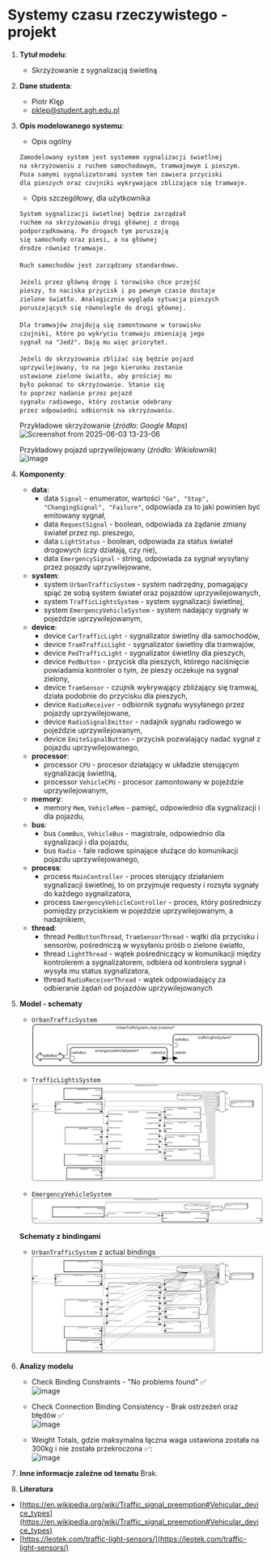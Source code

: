 # Systemy czasu rzeczywistego - projekt

1. **Tytuł modelu**:
    - Skrzyżowanie z sygnalizacją świetlną

2. **Dane studenta**:
    - Piotr Klęp
    - <pklep@student.agh.edu.pl>

3. **Opis modelowanego systemu**:
    - Opis ogólny

    ```txt
    Zamodelowany system jest systemem sygnalizacji świetlnej
    na skrzyżowaniu z ruchem samochodowym, tramwajowym i pieszym.
    Poza samymi sygnalizatorami system ten zawiera przyciski
    dla pieszych oraz czujniki wykrywające zbliżające się tramwaje.
    ```

    - Opis szczegółowy, dla użytkownika

    ```txt
    System sygnalizacji świetlnej będzie zarządzał
    ruchem na skrzyżowaniu drogi głównej z drogą
    podporządkowaną. Po drogach tym poruszają
    się samochody oraz piesi, a na głównej
    drodze również tramwaje.

    Ruch samochodów jest zarządzany standardowo.

    Jeżeli przez główną drogę i torowisko chce przejść
    pieszy, to naciska przycisk i po pewnym czasie dostaje
    zielone światło. Analogicznie wygląda sytuacja pieszych
    poruszających się równolegle do drogi głównej.

    Dla tramwajów znajdują się zamontowane w torowisku
    czujniki, które po wykryciu tramwaju zmieniają jego
    sygnał na "Jedź". Dają mu więc priorytet.

    Jeżeli do skrzyżowania zbliżać się będzie pojazd
    uprzywilejowany, to na jego kierunku zostanie
    ustawione zielone światło, aby prościej mu
    było pokonać to skrzyżowanie. Stanie się
    to poprzez nadanie przez pojazd
    sygnału radiowego, który zostanie odebrany
    przez odpowiedni odbiornik na skrzyżowaniu.
    ```

    Przykładowe skrzyżowanie (_źródło: Google Maps_)<br/>
   ![Screenshot from 2025-06-03 13-23-06](https://github.com/user-attachments/assets/694396a5-5f10-4772-baef-3c02791ab7a6)

    Przykładowy pojazd uprzywilejowany (_źródło: Wikisłownik_)<br/>
    ![image](https://github.com/user-attachments/assets/e160ba80-7e08-42d2-8d24-1629c221fb5e)

5. **Komponenty**:
    - **data**:
        - data `Signal` - enumerator, wartości `"Go", "Stop", "ChangingSignal", "Failure"`, odpowiada za to jaki powinien być emitowany sygnał,
        - data `RequestSignal` - boolean, odpowiada za żądanie zmiany świateł przez np. pieszego,
        - data `LightStatus` - boolean, odpowiada za status świateł drogowych (czy działają, czy nie),
        - data `EmergencySignal` - string, odpowiada za sygnał wysyłany przez pojazdy uprzywilejowane,
    - **system**:
        - system `UrbanTrafficSystem` - system nadrzędny, pomagający spiąć ze sobą system świateł oraz pojazdów uprzywilejowanych,
        - system `TrafficLightsSystem` - system sygnalizacji świetlnej,
        - system `EmergencyVehicleSystem` - system nadający sygnały w pojeździe uprzywilejowanym,
    - **device**:
        - device `CarTrafficLight` - sygnalizator świetlny dla samochodów,
        - device `TramTrafficLight` - sygnalizator świetlny dla tramwajów,
        - device `PedTrafficLight` - sygnalizator świetlny dla pieszych,
        - device `PedButton` - przycisk dla pieszych, którego naciśnięcie powiadamia kontroler o tym, że pieszy oczekuje na sygnał zielony,
        - device `TramSensor` - czujnik wykrywający zbliżający się tramwaj, działa podobnie do przycisku dla pieszych,
        - device `RadioReceiver` - odbiornik sygnału wysyłanego przez pojazdy uprzywilejowane,
        - device `RadioSignalEmitter` - nadajnik sygnału radiowego w pojeździe uprzywilejowanym,
        - device `EmiteSignalButton` - przycisk pozwalający nadać sygnał z pojazdu uprzywilejowanego,
    - **processor**:
        - processor `CPU` - procesor działający w układzie sterującym sygnalizacją świetlną,
        - processor `VehicleCPU` - procesor zamontowany w pojeździe uprzywilejowanym,
    - **memory**:
        - memory `Mem`, `VehicleMem` - pamięć, odpowiednio dla sygnalizacji i dla pojazdu,
    - **bus**:
        - bus `CommBus`, `VehicleBus` - magistrale, odpowiednio dla sygnalizacji i dla pojazdu,
        - bus `Radio` - fale radiowe spinające służące do komunikacji pojazdu uprzywilejowanego,
    - **process**:
        - process `MainController` - proces sterujący działaniem sygnalizacji świetlnej, to on przyjmuje requesty i rozsyła sygnały do każdego sygnalizatora,
        - process `EmergencyVehicleController` - proces, który pośredniczy pomiędzy przyciskiem w pojeździe uprzywilejowanym, a nadajnikiem,
    - **thread**:
        - thread `PedButtonThread`, `TramSensorThread` - wątki dla przycisku i sensorów, pośredniczą w wysyłaniu próśb o zielone światło,
        - thread `LightThread` - wątek pośredniczący w komunikacji między kontrolerem a sygnalizatorem, odbiera od kontrolera sygnał i wysyła mu status sygnalizatora,
        - thread `RadioReceiverThread` - wątek odpowiadający za odbieranie żądań od pojazdów uprzywilejowanych
  
7. **Model - schematy**
   - `UrbanTrafficSystem`<br/>
     ![urbanTrafficDiagram](https://github.com/Codefident/agh-scr-project/blob/main/diagrams-images/urbanTrafficDiagram.svg)

   - `TrafficLightsSystem`<br/>
    ![trafficLightsDiagram](https://github.com/Codefident/agh-scr-project/blob/main/diagrams-images/trafficLightsDiagram.svg)
     
   - `EmergencyVehicleSystem`<br/>
   ![emergencyVehicleDiagram](https://github.com/Codefident/agh-scr-project/blob/main/diagrams-images/emergencyVehicleDiagram.svg)

    **Schematy z bindingami**

    - `UrbanTrafficSystem` z actual bindings<br/>
    ![urbanTrafficDiagramBindings](https://github.com/Codefident/agh-scr-project/blob/main/diagrams-images/trafficLightsDiagramBindings.png)

8. **Analizy modelu**
   - Check Binding Constraints - "No problems found" ✅<br/>
     ![image](https://github.com/user-attachments/assets/0e54d590-d4a0-4e58-a400-5cf813cb57d0)

   - Check Connection Binding Consistency - Brak ostrzeżeń oraz błędów ✅<br/>
     ![image](https://github.com/user-attachments/assets/004e7c23-1ea1-47af-a44e-c470a21b75ab)

   - Weight Totals, gdzie maksymalna łączna waga ustawiona została na 300kg i nie została przekroczona ✅:<br/>
     ![image](https://github.com/user-attachments/assets/c21a1c7a-dba8-4fa6-a6f4-a260d9f744a6)

  
9. **Inne informacje zależne od tematu**
    Brak.

10. **Literatura**
   - [https://en.wikipedia.org/wiki/Traffic_signal_preemption#Vehicular_device_types](https://en.wikipedia.org/wiki/Traffic_signal_preemption#Vehicular_device_types)
   - [https://leotek.com/traffic-light-sensors/](https://leotek.com/traffic-light-sensors/)
